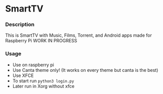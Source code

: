 # SmartTV

### Description
This is SmartTV with Music, Films, Torrent, and Android apps made for Raspberry Pi
WORK IN PROGRESS

### Usage
- Use on raspberry pi
- Use Canta theme only! (It works on every theme but canta is the best)
- Use XFCE
- To start run `python3 login.py`
- Later run in Xorg without xfce
